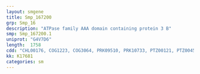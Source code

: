 ```yaml
---
layout: smgene
title: Smp_167200
grp: Smp_16
description: "ATPase family AAA domain containing protein 3 B"
smp: Smp_167200.1
uniprot: "G4V7D6"
length:  1758
cdd: "CHL00176, COG1223, COG3064, PRK09510, PRK10733, PTZ00121, PTZ00454, TIGR01242, TIGR02168, cd00009, cl21455, cl21485, pfam00004, pfam03938, pfam12037, smart00382"
kk: K17681
categories: sm
---
```

